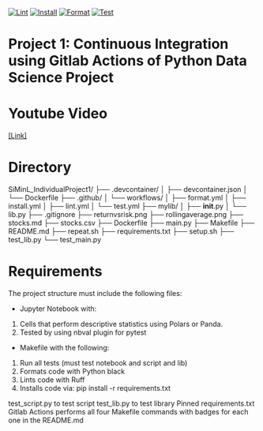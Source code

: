 [![Lint](https://github.com/nogibjj/SiMinL_IndividualProject1/actions/workflows/lint.yml/badge.svg)](https://github.com/nogibjj/SiMinL_IndividualProject1/actions/workflows/lint.yml)
[![Install](https://github.com/nogibjj/SiMinL_IndividualProject1/actions/workflows/install.yml/badge.svg)](https://github.com/nogibjj/SiMinL_IndividualProject1/actions/workflows/install.yml)
[![Format](https://github.com/nogibjj/SiMinL_IndividualProject1/actions/workflows/format.yml/badge.svg)](https://github.com/nogibjj/SiMinL_IndividualProject1/actions/workflows/format.yml)
[![Test](https://github.com/nogibjj/SiMinL_IndividualProject1/actions/workflows/test.yml/badge.svg)](https://github.com/nogibjj/SiMinL_IndividualProject1/actions/workflows/test.yml)

# Project 1: Continuous Integration using Gitlab Actions of Python Data Science Project

# Youtube Video
[[Link]](https://drive.google.com/file/d/1q251P57xbl9tSkWZlgIN6s9_FxiLMo-s/view?usp=drive_link)

# Directory

SiMinL_IndividualProject1/
├── .devcontainer/
│   ├── devcontainer.json
│   └── Dockerfile
├── .github/
│   └── workflows/
│       ├── format.yml
│       ├── install.yml
│       ├── lint.yml
│       └── test.yml
├── mylib/
│   ├── __init__.py
│   └── lib.py
├── .gitignore
├── returnvsrisk.png
├── rollingaverage.png
├── stocks.md
├── stocks.csv
├── Dockerfile
├── main.py
├── Makefile
├── README.md
├── repeat.sh
├── requirements.txt
├── setup.sh
├── test_lib.py
└── test_main.py

# Requirements
The project structure must include the following files:
- Jupyter Notebook with: 
1. Cells that perform descriptive statistics using Polars or Panda.
2. Tested by using nbval plugin for pytest
- Makefile with the following:
1. Run all tests (must test notebook and script and lib)
2. Formats code with Python black
3. Lints code with Ruff
4. Installs code via:  pip install -r requirements.txt

test_script.py to test script
test_lib.py to test library
Pinned requirements.txt
Gitlab Actions performs all four Makefile commands with badges for each one in the README.md

